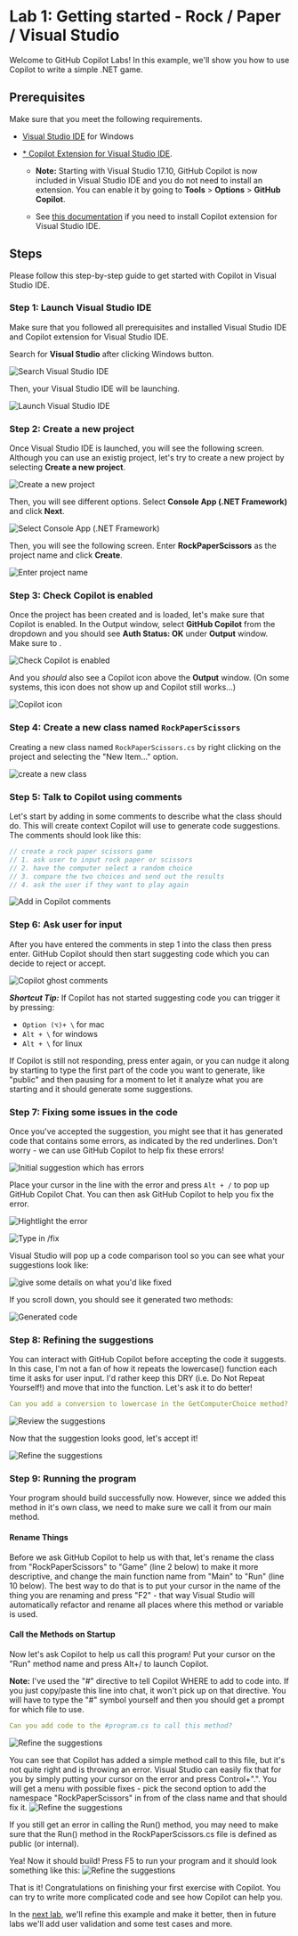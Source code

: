 # Lab 1: Getting started - Rock / Paper / Visual Studio

Welcome to GitHub Copilot Labs! In this example, we'll show you how to use Copilot to write a simple .NET game.

## Prerequisites

Make sure that you meet the following requirements.

- [Visual Studio IDE](https://visualstudio.microsoft.com/downloads/) for Windows
- [* Copilot Extension for Visual Studio IDE](https://marketplace.visualstudio.com/items?itemName=GitHub.Copilot).
  
  - **Note:** Starting with Visual Studio 17.10, GitHub Copilot is now included in Visual Studio IDE and you do not need to install an extension. You can enable it by going to **Tools** > **Options** > **GitHub Copilot**.

  - See [this documentation](../../CopilotExtensionVS/README.md) if you need to install Copilot extension for Visual Studio IDE.


## Steps

Please follow this step-by-step guide to get started with Copilot in Visual Studio IDE.

### Step 1: Launch Visual Studio IDE

Make sure that you followed all prerequisites and installed Visual Studio IDE and Copilot extension for Visual Studio IDE.

Search for **Visual Studio** after clicking Windows button.

![Search Visual Studio IDE](./images/0_SearchVS.jpg)

Then, your Visual Studio IDE will be launching.

![Launch Visual Studio IDE](./images/1_VSLaunching.jpg)

### Step 2: Create a new project

Once Visual Studio IDE is launched, you will see the following screen. Although you can use an existig project, let's try to create a new project by selecting **Create a new project**.

![Create a new project](./images/2_CreateProject.jpg)

Then, you will see different options. Select **Console App (.NET Framework)** and click **Next**.

![Select Console App (.NET Framework)](./images/3_ConsoleApp.jpg)

Then, you will see the following screen. Enter **RockPaperScissors** as the project name and click **Create**.

![Enter project name](./images/4_ProjectName.jpg)

### Step 3: Check Copilot is enabled

Once the project has been created and is loaded, let's make sure that Copilot is enabled. In the Output window, select **GitHub Copilot** from the dropdown and you should see **Auth Status: OK** under **Output** window. Make sure to .

![Check Copilot is enabled](./images/6_VSCodeStatus.jpg)

And you *should* also see a Copilot icon above the **Output** window.  (On some systems, this icon does not show up and Copilot still works...)

![Copilot icon](./images/7_CopilotLogo.jpg)

### Step 4: Create a new class named `RockPaperScissors`

Creating a new class named `RockPaperScissors.cs` by right clicking on the project and selecting the "New Item..." option.

![create a new class](images/RPS_010.png)

### Step 5: Talk to Copilot using comments

Let's start by adding in some comments to describe what the class should do. This will create context Copilot will use to generate code suggestions. The comments should look like this:

```c#
// create a rock paper scissors game
// 1. ask user to input rock paper or scissors
// 2. have the computer select a random choice
// 3. compare the two choices and send out the results
// 4. ask the user if they want to play again
```

![Add in Copilot comments](images/RPS_020.png)

### Step 6: Ask user for input

After you have entered the comments in step 1 into the class then press enter. GitHub Copilot should then start suggesting code which you can decide to reject or accept.

![Copilot ghost comments](images/RPS_030.png)

**_Shortcut Tip:_** If Copilot has not started suggesting code you can trigger it by pressing:

- `Option (⌥)+ \` for mac
- `Alt + \` for windows
- `Alt + \` for linux

If Copilot is still not responding, press enter again, or you can nudge it along by starting to type the first part of the code you want to generate, like "public" and then pausing for a moment to let it analyze what you are starting and it should generate some suggestions.

### Step 7: Fixing some issues in the code

Once you've accepted the suggestion, you might see that it has generated code that contains some errors, as indicated by the red underlines. Don't worry - we can use GitHub Copilot to help fix these errors!

![Initial suggestion which has errors](images/RPS_040.png)

Place your cursor in the line with the error and press `Alt + /` to pop up GitHub Copilot Chat. You can then ask GitHub Copilot to help you fix the error.

![Hightlight the error](images/RPS_050.png)

![Type in /fix](images/RPS_060.png)

Visual Studio will pop up a code comparison tool so you can see what your suggestions look like:

![give some details on what you'd like fixed](images/RPS_070.png)

If you scroll down, you should see it generated two methods:

![Generated code](images/RPS_080.png)

### Step 8: Refining the suggestions

You can interact with GitHub Copilot before accepting the code it suggests. In this case, I'm not a fan of how it repeats the lowercase() function each time it asks for user input. I'd rather keep this DRY (i.e. Do Not Repeat Yourself!) and move that into the function. Let's ask it to do better!

``` yaml
Can you add a conversion to lowercase in the GetComputerChoice method?
```

![Review the suggestions](images/RPS_090.png)

Now that the suggestion looks good, let's accept it!

![Refine the suggestions](images/RPS_100.png)

### Step 9: Running the program

Your program should build successfully now.  However, since we added this method in it's own class, we need to make sure we call it from our main method.

#### Rename Things

Before we ask GitHub Copilot to help us with that, let's rename the class from "RockPaperScissors" to "Game" (line 2 below) to make it more descriptive, and change the main function name from "Main" to "Run" (line 10 below). The best way to do that is to put your cursor in the name of the thing you are renaming and press "F2" - that way Visual Studio will automatically refactor and rename all places where this method or variable is used.

#### Call the Methods on Startup

Now let's ask Copilot to help us call this program! Put your cursor on the "Run" method name and press Alt+/ to launch Copilot.

**Note:** I've used the "#" directive to tell Copilot WHERE to add to code into. If you just copy/paste this line into chat, it won't pick up on that directive. You will have to type the "#" symbol yourself and then you should get a prompt for which file to use.

``` yaml
Can you add code to the #program.cs to call this method?
```

![Refine the suggestions](images/RPS_110.png)

You can see that Copilot has added a simple method call to this file, but it's not quite right and is throwing an error.  Visual Studio can easily fix that for you by simply putting your cursor on the error and press Control+".". You will get a menu with possible fixes - pick the second option to add the namespace "RockPaperScissors" in from of the class name and that should fix it.
![Refine the suggestions](images/RPS_120.png)

If you still get an error in calling the Run() method, you may need to make sure that the Run() method in the RockPaperScissors.cs file is defined as public (or internal).

Yea!  Now it should build!  Press F5 to run your program and it should look something like this:
![Refine the suggestions](images/RPS_140.png)

That is it! Congratulations on finishing your first exercise with Copilot. You can try to write more complicated code and see how Copilot can help you.

In the [next lab](../RPS-Lab-2/README.md), we'll refine this example and make it better, then in future labs we'll add user validation and some test cases and more.
